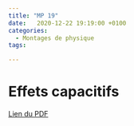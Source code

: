 ```yaml
---
title: "MP 19"
date:   2020-12-22 19:19:00 +0100
categories:
  - Montages de physique
tags:

---
```

# Effets capacitifs

[Lien du PDF](/assets/pdf/LC16.pdf)

<object class="pdf fitvidsignore" data="/assets/pdf/LC16.pdf" type="application/pdf"></object>
